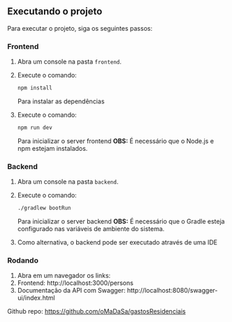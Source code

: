 ## Executando o projeto

Para executar o projeto, siga os seguintes passos:

### Frontend

1.  Abra um console na pasta `frontend`.
2.  Execute o comando:

    ```bash
    npm install
    ```

    Para instalar as dependências
3.  Execute o comando:

    ```bash
    npm run dev
    ```

    Para inicializar o server frontend
    **OBS:** É necessário que o Node.js e npm estejam instalados.

### Backend

1.  Abra um console na pasta `backend`.
2.  Execute o comando:

    ```bash
    ./gradlew bootRun
    ```

    Para inicializar o server backend
    **OBS:** É necessário que o Gradle esteja configurado nas variáveis de ambiente do sistema.
3.  Como alternativa, o backend pode ser executado através de uma IDE

### Rodando

1.  Abra em um navegador os links:
2.  Frontend: http://localhost:3000/persons
3.  Documentação da API com Swagger: http://localhost:8080/swagger-ui/index.html

Github repo: https://github.com/oMaDaSa/gastosResidenciais
